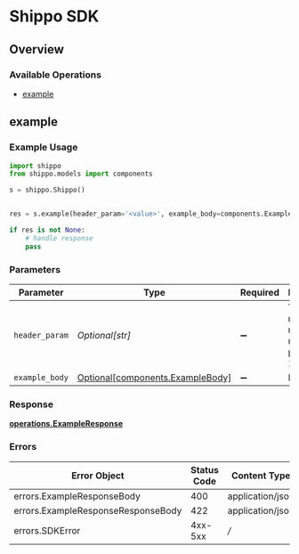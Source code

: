 # Shippo SDK


## Overview

### Available Operations

* [example](#example)

## example

### Example Usage

```python
import shippo
from shippo.models import components

s = shippo.Shippo()


res = s.example(header_param='<value>', example_body=components.ExampleBody())

if res is not None:
    # handle response
    pass

```

### Parameters

| Parameter                                                                  | Type                                                                       | Required                                                                   | Description                                                                |
| -------------------------------------------------------------------------- | -------------------------------------------------------------------------- | -------------------------------------------------------------------------- | -------------------------------------------------------------------------- |
| `header_param`                                                             | *Optional[str]*                                                            | :heavy_minus_sign:                                                         | The number of results to return per page (max 100)                         |
| `example_body`                                                             | [Optional[components.ExampleBody]](../../models/components/examplebody.md) | :heavy_minus_sign:                                                         | N/A                                                                        |


### Response

**[operations.ExampleResponse](../../models/operations/exampleresponse.md)**
### Errors

| Error Object                       | Status Code                        | Content Type                       |
| ---------------------------------- | ---------------------------------- | ---------------------------------- |
| errors.ExampleResponseBody         | 400                                | application/json                   |
| errors.ExampleResponseResponseBody | 422                                | application/json                   |
| errors.SDKError                    | 4xx-5xx                            | */*                                |
